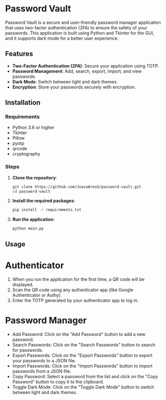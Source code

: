 # Password Vault

Password Vault is a secure and user-friendly password manager application that uses two-factor authentication (2FA) to ensure the safety of your passwords. This application is built using Python and Tkinter for the GUI, and it supports dark mode for a better user experience.

## Features

- **Two-Factor Authentication (2FA)**: Secure your application using TOTP.
- **Password Management**: Add, search, export, import, and view passwords.
- **Dark Mode**: Switch between light and dark themes.
- **Encryption**: Store your passwords securely with encryption.

## Installation

### Requirements

- Python 3.6 or higher
- Tkinter
- Pillow
- pyotp
- qrcode
- cryptography

### Steps

1. **Clone the repository**:
   ```sh
   git clone https://github.com/JoacoAresG/password-vault.git
   cd password-vault
   ```
   
2. **Install the required packages**:
   ```sh
   pip install -r requirements.txt
   ```
3. **Run the application**:
   ```sh
   python main.py
   ```
## Usage

# Authenticator

1. When you run the application for the first time, a QR code will be displayed.
2. Scan the QR code using any authenticator app (like Google Authenticator or Authy).
3. Enter the TOTP generated by your authenticator app to log in.

# Password Manager
- Add Password: Click on the "Add Password" button to add a new password.
- Search Passwords: Click on the "Search Passwords" button to search for passwords.
- Export Passwords: Click on the "Export Passwords" button to export your passwords to a JSON file.
- Import Passwords: Click on the "Import Passwords" button to import passwords from a JSON file.
- Copy Password: Select a password from the list and click on the "Copy Password" button to copy it to the clipboard.
- Toggle Dark Mode: Click on the "Toggle Dark Mode" button to switch between light and dark themes.
 







